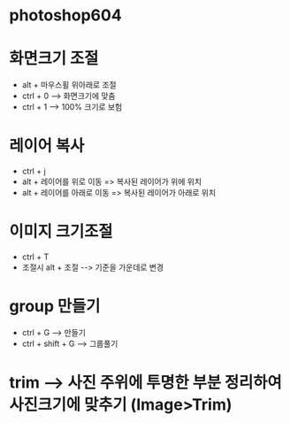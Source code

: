 # photoshop604

# 화면크기 조절 
- alt + 마우스휠 위아래로 조절
- ctrl + 0 --> 화면크기에 맞춤
- ctrl + 1 --> 100% 크기로 보험

# 레이어 복사 
- ctrl + j
- alt + 레이어를 위로 이동 => 복사된 레이어가 위에 위치
- alt + 레이어를 아래로 이동 => 복사된 레이어가 아래로 위치

# 이미지 크기조절 
- ctrl + T
- 조절시 alt + 조절 --> 기준을 가운데로 변경
 
# group 만들기
- ctrl + G --> 만들기
- ctrl + shift + G --> 그룹풀기

#  trim --> 사진 주위에 투명한 부분 정리하여 사진크기에 맞추기 (Image>Trim)







